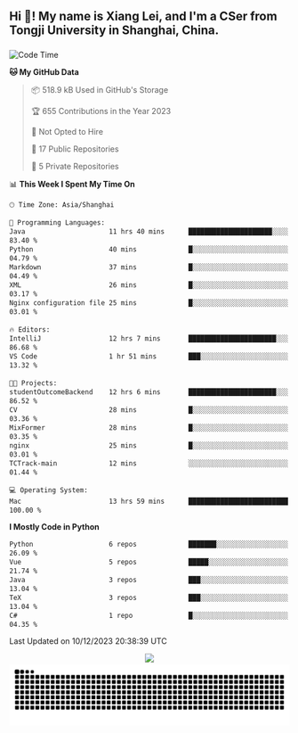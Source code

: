 <h2 align="left">Hi 👋! My name is Xiang Lei, and I'm a CSer from Tongji University in Shanghai, China.</h2>

###

<!--START_SECTION:waka-->
![Code Time](http://img.shields.io/badge/Code%20Time-330%20hrs%2044%20mins-blue)

**🐱 My GitHub Data** 

> 📦 518.9 kB Used in GitHub's Storage 
 > 
> 🏆 655 Contributions in the Year 2023
 > 
> 🚫 Not Opted to Hire
 > 
> 📜 17 Public Repositories 
 > 
> 🔑 5 Private Repositories 
 > 
📊 **This Week I Spent My Time On** 

```text
🕑︎ Time Zone: Asia/Shanghai

💬 Programming Languages: 
Java                     11 hrs 40 mins      █████████████████████░░░░   83.40 % 
Python                   40 mins             █░░░░░░░░░░░░░░░░░░░░░░░░   04.79 % 
Markdown                 37 mins             █░░░░░░░░░░░░░░░░░░░░░░░░   04.49 % 
XML                      26 mins             █░░░░░░░░░░░░░░░░░░░░░░░░   03.17 % 
Nginx configuration file 25 mins             █░░░░░░░░░░░░░░░░░░░░░░░░   03.01 % 

🔥 Editors: 
IntelliJ                 12 hrs 7 mins       ██████████████████████░░░   86.68 % 
VS Code                  1 hr 51 mins        ███░░░░░░░░░░░░░░░░░░░░░░   13.32 % 

🐱‍💻 Projects: 
studentOutcomeBackend    12 hrs 6 mins       ██████████████████████░░░   86.52 % 
CV                       28 mins             █░░░░░░░░░░░░░░░░░░░░░░░░   03.36 % 
MixFormer                28 mins             █░░░░░░░░░░░░░░░░░░░░░░░░   03.35 % 
nginx                    25 mins             █░░░░░░░░░░░░░░░░░░░░░░░░   03.01 % 
TCTrack-main             12 mins             ░░░░░░░░░░░░░░░░░░░░░░░░░   01.44 % 

💻 Operating System: 
Mac                      13 hrs 59 mins      █████████████████████████   100.00 % 
```

**I Mostly Code in Python** 

```text
Python                   6 repos             ███████░░░░░░░░░░░░░░░░░░   26.09 % 
Vue                      5 repos             █████░░░░░░░░░░░░░░░░░░░░   21.74 % 
Java                     3 repos             ███░░░░░░░░░░░░░░░░░░░░░░   13.04 % 
TeX                      3 repos             ███░░░░░░░░░░░░░░░░░░░░░░   13.04 % 
C#                       1 repo              █░░░░░░░░░░░░░░░░░░░░░░░░   04.35 % 
```




 Last Updated on 10/12/2023 20:38:39 UTC
<!--END_SECTION:waka-->

<div align="center">
  <img src="https://github-readme-stats.vercel.app/api?username=Lei00764&show_icons=true&theme=radical" />
 </div>

 <div align="center">

<picture>
  <source media="(prefers-color-scheme: dark)" srcset="https://raw.githubusercontent.com/Lei00764/Lei00764/output/github-contribution-grid-snake-dark.svg">
  <source media="(prefers-color-scheme: light)" srcset="https://raw.githubusercontent.com/Lei00764/Lei00764/output/github-contribution-grid-snake.svg">
  <img alt="github contribution grid snake animation" src="https://raw.githubusercontent.com/Lei00764/Lei00764/output/github-contribution-grid-snake.svg">
</picture>

</div>




